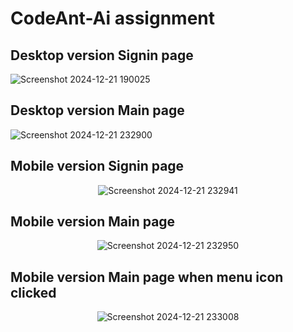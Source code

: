 # CodeAnt-Ai assignment

## Desktop version Signin page
![Screenshot 2024-12-21 190025](https://github.com/user-attachments/assets/3f2f7523-a1e5-45af-9583-dd02ccedffd2)

## Desktop version Main page
![Screenshot 2024-12-21 232900](https://github.com/user-attachments/assets/a547fb80-80fa-448b-83f7-a7f8778ee668)


## Mobile version Signin page
<p align="center">
  <img src="https://github.com/user-attachments/assets/54c16009-7529-4104-9ddd-841c035d59d6" alt="Screenshot 2024-12-21 232941">
</p>

## Mobile version Main page
<p align="center">
  <img src="https://github.com/user-attachments/assets/250b49ed-2f7f-4ae6-a1de-42067564a1a8" alt="Screenshot 2024-12-21 232950">
</p>

## Mobile version Main page when menu icon clicked
<p align="center">
   <img src="https://github.com/user-attachments/assets/432d8235-3842-40df-b022-7b6ed0b8f23f" alt="Screenshot 2024-12-21 233008">

</p>


